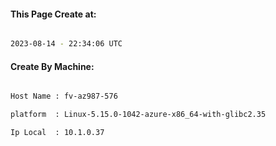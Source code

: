 
   
#### This Page Create at:

```bash

2023-08-14 - 22:34:06 UTC

```

#### Create By Machine:

```bash

Host Name : fv-az987-576

platform  : Linux-5.15.0-1042-azure-x86_64-with-glibc2.35

Ip Local  : 10.1.0.37

```

